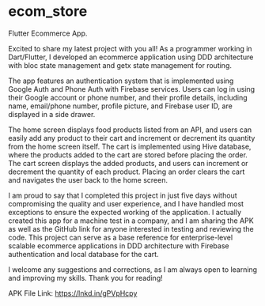 # ecom_store

Flutter Ecommerce App.

Excited to share my latest project with you all! As a programmer working in Dart/Flutter, I developed an ecommerce application using DDD architecture with bloc state management and getx state management for routing.

The app features an authentication system that is implemented using Google Auth and Phone Auth with Firebase services. Users can log in using their Google account or phone number, and their profile details, including name, email/phone number, profile picture, and Firebase user ID, are displayed in a side drawer.

The home screen displays food products listed from an API, and users can easily add any product to their cart and increment or decrement its quantity from the home screen itself. The cart is implemented using Hive database, where the products added to the cart are stored before placing the order. The cart screen displays the added products, and users can increment or decrement the quantity of each product. Placing an order clears the cart and navigates the user back to the home screen.

I am proud to say that I completed this project in just five days without compromising the quality and user experience, and I have handled most exceptions to ensure the expected working of the application. I actually created this app for a machine test in a company, and I am sharing the APK as well as the GitHub link for anyone interested in testing and reviewing the code. This project can serve as a base reference for enterprise-level scalable ecommerce applications in DDD architecture with Firebase authentication and local database for the cart.

I welcome any suggestions and corrections, as I am always open to learning and improving my skills. Thank you for reading!

APK File Link: https://lnkd.in/gPVpHcpy

